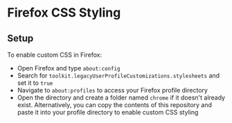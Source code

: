 # Firefox CSS Styling

## Setup

To enable custom CSS in Firefox:

- Open Firefox and type `about:config`
- Search for `toolkit.legacyUserProfileCustomizations.stylesheets` and set it to `true`
- Navigate to `about:profiles` to access your Firefox profile directory
- Open the directory and create a folder named `chrome` if it doesn't already exist. Alternatively, you can copy the contents of this repository and paste it into your profile directory to enable custom CSS styling
